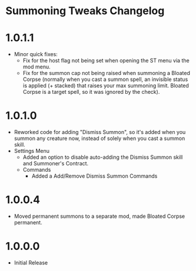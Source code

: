 Summoning Tweaks Changelog
=======
# 1.0.1.1
* Minor quick fixes:
	* Fix for the host flag not being set when opening the ST menu via the mod menu.
	* Fix for the summon cap not being raised when summoning a Bloated Corpse (normally when you cast a summon spell, an invisible status is applied (+ stacked) that raises your max summoning limit. Bloated Corpse is a target spell, so it was ignored by the check).

# 1.0.1.0
* Reworked code for adding "Dismiss Summon", so it's added when you summon any creature now, instead of solely when you cast a summon skill.
* Settings Menu
	* Added an option to disable auto-adding the Dismiss Summon skill and Summoner's Contract.
	* Commands
		* Added a Add/Remove Dismiss Summon Commands

# 1.0.0.4
* Moved permanent summons to a separate mod, made Bloated Corpse permanent.

# 1.0.0.0
* Initial Release
